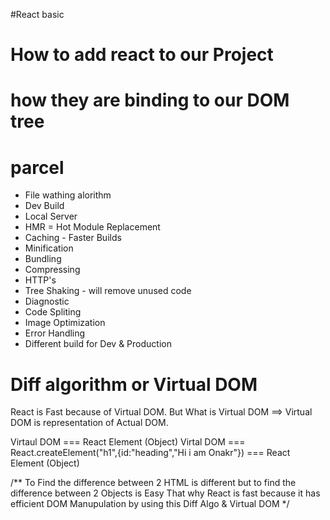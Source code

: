 #React basic 
# How to add react to our Project
# how they are binding to our DOM tree


# parcel
- File wathing alorithm
- Dev Build
- Local Server
- HMR = Hot Module Replacement
- Caching - Faster Builds
- Minification
- Bundling
- Compressing
- HTTP's
- Tree Shaking - will remove unused code
- Diagnostic
- Code Spliting
- Image Optimization
- Error Handling
- Different build for Dev & Production

# Diff algorithm or Virtual DOM
React is Fast because of Virtual DOM.
But What is Virtual DOM ==> Virtual DOM is representation of Actual DOM.

Virtaul DOM === React Element (Object)
Virtal DOM === React.createElement("h1",{id:"heading","Hi i am Onakr"}) === React Element (Object)

/**
 To Find the difference between 2 HTML is different but to find the difference between 2 Objects is Easy
 That why React is fast because it has efficient DOM Manupulation by using this Diff Algo & Virtual DOM
 */